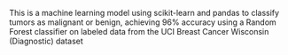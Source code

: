 This is a machine learning model using scikit-learn and pandas to classify tumors as malignant or benign, achieving 96% accuracy using a Random Forest classifier on labeled data from the UCI Breast Cancer Wisconsin (Diagnostic) dataset
